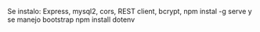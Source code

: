 Se instalo:
Express, mysql2, cors, REST client, bcrypt, npm instal -g serve y se manejo bootstrap
npm install dotenv
